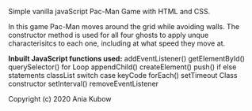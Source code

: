 Simple vanilla javaScript Pac-Man Game with HTML and CSS.

In this game Pac-Man moves around the grid while avoiding walls. The constructor method is used for all four ghosts to apply unque characterisitcs to each one, including at what speed they move at.


<strong>Inbuilt JavaScript functions used:</strong>
addEventListener()
getElementById()
querySelector()
for Loop
appendChild()
createElement()
push()
if else statements
classList
switch case
keyCode
forEach()
setTimeout
Class
constructor
setInterval()
removeEventListener

Copyright (c) 2020 Ania Kubow